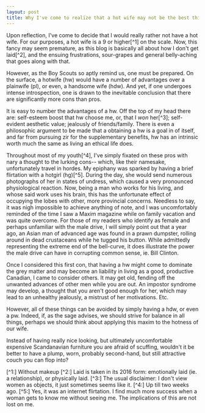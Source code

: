 ```yaml
---
layout: post
title: Why I've come to realize that a hot wife may not be the best thing ever.
---
```


Upon reflection, I've come to decide that I would really rather not have a hot wife. 
For our purposes, a hot wife is a 9 or higher[^1] on the scale. Now, this fancy may seem premature, as this blog is basically all about how I don't get laid[^2], and the ensuing frustrations, sour-grapes and general belly-aching that goes along with that.

However, as the Boy Scouts so aptly remind us, one must be prepared. On the surface, a hotwife (hw) would have a number of advantages over a plainwife (pl), or even, a handsome wife (hdw). And yet, if one undergoes intense introspection, one is drawn to the inevitable conclusion that there are significantly more cons than pros.

It is easy to number the advantages of a hw. Off the top of my head there are: self-esteem boost that hw choose me, or, that I *won* her[^3]; self-evident aesthetic value; jealously of friends/family. There is even a philosophic argument to be made that a obtaining a hw is a goal in of itself, and far from pursuing zir for the supplementary benefits, hw has an intrinsic worth much the same as living an ethical life does.

Throughout most of my youth[^4], I've simply fixated on these pros with nary a thought to the lurking cons-- which, like their namesake, unfortunately travel in hordes. My epiphany was sparked by having a brief flirtation with a hotgirl (hg)[^5]. During the day, she would send numerous photographs of her in states of undress, which caused a very pronounced physiological reaction. Now, being a man who works for his living, and whose said work uses his brain, this has the unfortunate effect of
occupying the lobes with other, more provincial concerns. Needless to say, it was nigh impossible to achieve anything of note, and I was uncomfortably reminded of the time I saw a Maxim magazine while on family vacation and was quite overcome. For those of my readers who identify as female and perhaps unfamiliar with the male drive, I will simply point out that a year ago, an Asian man of advanced age was found in a prawn dumpster, rolling around in dead crustaceans while he tugged
his button. While admittedly representing the extreme end of the bell-curve, it does illustrate the power the male drive can have in corrupting common sense, ie. Bill Clinton.

Once I considered this first con, that having a hw might come to dominate the grey matter and may become an liability in living as a good, productive Canadian, I came to consider others. It may get old, fending off the unwanted advances of other men while you are out. An impostor syndrome may develop, a thought that you aren't good enough for her, which may lead to an unhealthy jealously, a mistrust of her motivations. Etc. 


However, all of these things can be avoided by simply having a hdw, or even a pw. Indeed, if, as the sage advises, we should strive for balance in all things, perhaps we should think about applying this maxim to the hotness of our wife.

Instead of having really nice looking, but ultimately
uncomfortable expensive Scandanavian furniture you are afraid of scuffing, wouldn't it be better to have a plump, worn, probably second-hand, but still attractive couch you can flop into?


[^1:] Without makeup
[^2:] Laid is taken in its 2016 form: emotionally laid (ie. a relationship), or physically laid.
[^3:] The usual disclaimer: I don't view women as objects, it just sometimes seems like it.
[^4:] Up till two weeks ago.
[^5:] Yes, it was an internet flirtation. I find much more success when a woman gets to know me without seeing me. The implications of this are not lost on me.



